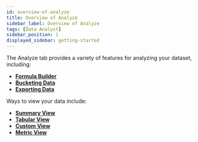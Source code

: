 ```yaml
---
id: overview-of-analyze
title: Overview of Analyze
sidebar_label: Overview of Analyze
tags: [Data Analyst]
sidebar_position: 1
displayed_sidebar: getting-started
---
```


The Analyze tab provides a variety of features for analyzing your dataset, including:
* **[Formula Builder](../03-Analyze/10-Formula%20Builder/overview-of-formula-builder.md)** 
* **[Bucketing Data](../03-Analyze/buckets.md)** 
* **[Exporting Data](./exporting.md)** 

Ways to view your data include:
* **[Summary View](./summary-view.md)** 
* **[Tabular View](./tabular-view.md)** 
* **[Custom View](./custom-view.md)** 
* **[Metric View](./metric-view.md)** 
